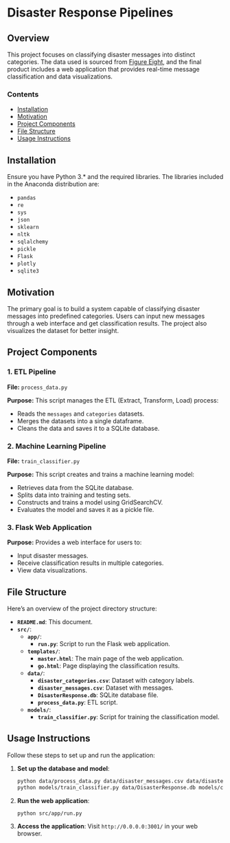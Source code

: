 # Disaster Response Pipelines

## Overview

This project focuses on classifying disaster messages into distinct categories. The data used is sourced from [Figure Eight](https://www.figure-eight.com/), and the final product includes a web application that provides real-time message classification and data visualizations.

### Contents

- [Installation](#installation)
- [Motivation](#motivation)
- [Project Components](#project-components)
- [File Structure](#file-structure)
- [Usage Instructions](#usage-instructions)

## Installation

Ensure you have Python 3.* and the required libraries. The libraries included in the Anaconda distribution are:

- `pandas`
- `re`
- `sys`
- `json`
- `sklearn`
- `nltk`
- `sqlalchemy`
- `pickle`
- `Flask`
- `plotly`
- `sqlite3`

## Motivation

The primary goal is to build a system capable of classifying disaster messages into predefined categories. Users can input new messages through a web interface and get classification results. The project also visualizes the dataset for better insight.

## Project Components

### 1. ETL Pipeline

**File:** `process_data.py`

**Purpose:** This script manages the ETL (Extract, Transform, Load) process:

- Reads the `messages` and `categories` datasets.
- Merges the datasets into a single dataframe.
- Cleans the data and saves it to a SQLite database.

### 2. Machine Learning Pipeline

**File:** `train_classifier.py`

**Purpose:** This script creates and trains a machine learning model:

- Retrieves data from the SQLite database.
- Splits data into training and testing sets.
- Constructs and trains a model using GridSearchCV.
- Evaluates the model and saves it as a pickle file.

### 3. Flask Web Application

**Purpose:** Provides a web interface for users to:

- Input disaster messages.
- Receive classification results in multiple categories.
- View data visualizations.

## File Structure

Here’s an overview of the project directory structure:

- **`README.md`**: This document.
- **`src/`**:
  - **`app/`**:
    - **`run.py`**: Script to run the Flask web application.
  - **`templates/`**:
    - **`master.html`**: The main page of the web application.
    - **`go.html`**: Page displaying the classification results.
  - **`data/`**:
    - **`disaster_categories.csv`**: Dataset with category labels.
    - **`disaster_messages.csv`**: Dataset with messages.
    - **`DisasterResponse.db`**: SQLite database file.
    - **`process_data.py`**: ETL script.
  - **`models/`**:
    - **`train_classifier.py`**: Script for training the classification model.

## Usage Instructions

Follow these steps to set up and run the application:

1. **Set up the database and model**:
    ```bash
    python data/process_data.py data/disaster_messages.csv data/disaster_categories.csv data/DisasterResponse.db
    python models/train_classifier.py data/DisasterResponse.db models/classifier.pkl
    ```

2. **Run the web application**:
    ```bash
    python src/app/run.py
    ```

3. **Access the application**:
    Visit `http://0.0.0.0:3001/` in your web browser.

